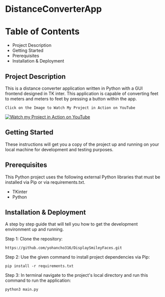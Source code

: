 # DistanceConverterApp

# Table of Contents
* Project Description
* Getting Started
* Prerequisites
* Installation & Deployment


## Project Description

This is a distance converter application written in Python with a GUI frontend designed in TK inter. This application is capable of converting feet to meters and meters to feet by pressing a button within the app.

```
Click on the Image to Watch My Project in Action on YouTube
```
[![Watch my Project in Action on YouTube](.Distance_Conv_App_Demo.gif)](https://www.youtube.com/watch?v=jEK_BHXmWkg)

## Getting Started

These instructions will get you a copy of the project up and running on your local machine for development and testing purposes.

## Prerequisites

This Python project uses the following external Python libraries that must be installed via Pip or via requirements.txt.

* TKinter
* Python

## Installation & Deployment

A step by step guide that will tell you how to get the development environment up and running.

Step 1: Clone the repository:
```
https://github.com/yohancho316/DisplaySmileyFaces.git
```
Step 2: Use the given command to install project dependencies via Pip:
```
pip install -r requirements.txt
```
Step 3: In terminal navigate to the project's local directory and run this command to run the application:
```
python3 main.py
```



